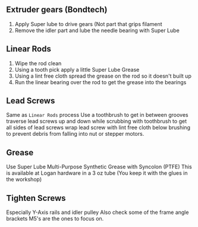 

## Extruder gears (Bondtech)
1. Apply Super lube to drive gears (Not part that grips filament
2. Remove the idler part and lube the needle bearing with Super Lube

## Linear Rods
1. Wipe the rod clean
2. Using a tooth pick apply a little Super Lube Grease
3. Using a lint free cloth spread the grease on the rod so it doesn't built up
4. Run the linear bearing over the rod to get the grease into the bearings

## Lead Screws
Same as `Linear Rods` process
Use a toothbrush to get in between grooves
traverse lead screws up and down while scrubbing with toothbrush to get all sides of lead screws
wrap lead screw with lint free cloth below brushing to prevent debris from falling into nut or stepper motors.

## Grease
Use Super Lube Multi-Purpose Synthetic Grease with Syncolon (PTFE)
This is available at Logan hardware in a 3 oz tube (You keep it with the glues in the workshop)

## Tighten Screws
Especially Y-Axis rails and idler pulley 
Also check some of the frame angle brackets
M5's are the ones to focus on.
<!--stackedit_data:
eyJoaXN0b3J5IjpbLTMxMjkxNzQ2MSwyMTAxMzg3NTgyLC0xND
IxMTUwMjc2LC0xNjY2Njg5NzA3LDE4NjEzNTIyMzMsMTg3ODIw
MTQyMF19
-->
